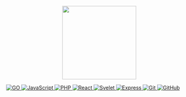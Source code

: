 
<p align='center'>
     <img src="https://media.giphy.com/media/TEnXkcsHrP4YedChhA/giphy.gif" 
          width="200" 
          height="200" 
          frameBorder="0" 
          class="giphy-embed" 
          allowFullScreen
          >
          </img>
</p>

<p align="left">
<a href="https://go.dev/" target="_blank"> 
  <img src="https://img.shields.io/badge/GO-00599C?style=for-the-badge&logo=GO&logoColor=white" alt="GO"/>
</a>

<a href="https://developer.mozilla.org/en-US/docs/Web/JavaScript" target="_blank"> 
  <img src="https://img.shields.io/badge/JavaScript-00599C?style=for-the-badge&logo=JavaScript&logoColor=white" alt="JavaScript"/>
</a>

<a href="https://www.php.net/" target="_blank"> 
  <img src="https://img.shields.io/badge/PHP-00599C?style=for-the-badge&logo=PHP&logoColor=white" alt="PHP"/>
</a>

<a href="https://en.reactjs.org/" target="_blank"> 
  <img src="https://img.shields.io/badge/React-15152F?style=for-the-badge&logo=React&logoColor=Blue" alt="React"/>
</a>

<a href="https://svelte.dev/" target="_blank"> 
  <img src="https://img.shields.io/badge/Svelte-15152F?style=for-the-badge&logo=Svelte&logoColor=White" alt="Svelet"/>
</a>

<a href="https://expressjs.com/" target="_blank"> 
  <img src="https://img.shields.io/badge/Express-15152F?style=for-the-badge&logo=Express&logoColor=White" alt="Express"/>
</a>

<a href="https://git-scm.com/" target="_blank"> 
  <img src="https://img.shields.io/badge/GIT-eeeeff?style=for-the-badge&logo=git&logoColor=black" alt="Git"/> 
</a>

<a href="https://github.com/" target="_blank">
  <img src="https://img.shields.io/badge/GitHub-eeeeff?style=for-the-badge&logo=github&logoColor=black" alt="GitHub"/>
</a>
